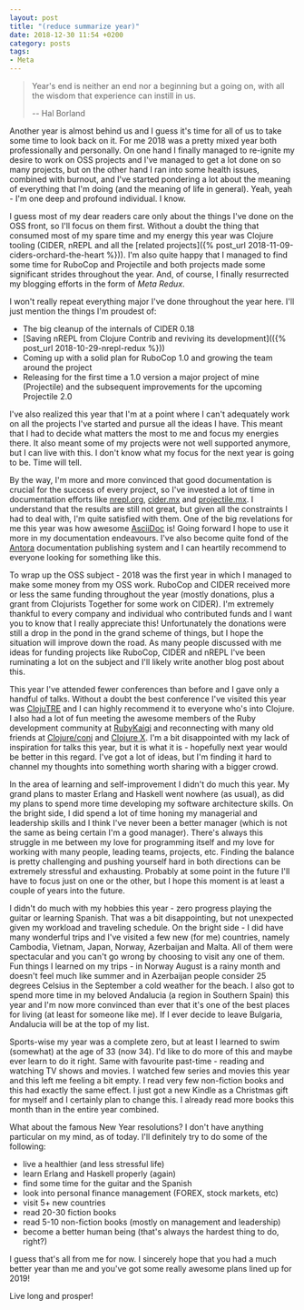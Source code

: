 ```yaml
---
layout: post
title: "(reduce summarize year)"
date: 2018-12-30 11:54 +0200
category: posts
tags:
- Meta
---
```


> Year's end is neither an end nor a beginning but a going on, with
> all the wisdom that experience can instill in us.
>
> -- Hal Borland

Another year is almost behind us and I guess it's time for all of us
to take some time to look back on it. For me 2018 was a pretty mixed
year both professionally and personally.  On one hand I finally
managed to re-ignite my desire to work on OSS projects and I've
managed to get a lot done on so many projects, but on the other hand I
ran into some health issues, combined with burnout, and I've started
pondering a lot about the meaning of everything that I'm doing (and
the meaning of life in general). Yeah, yeah - I'm one deep and
profound individual. I know.

<!--more-->

I guess most of my dear
readers care only about the things I've done on the OSS front, so I'll
focus on them first. Without a doubt the thing that consumed most of
my spare time and my energy this year was Clojure tooling (CIDER,
nREPL and all the [related projects]({% post_url
2018-11-09-ciders-orchard-the-heart %})).  I'm also quite happy that I
managed to find some time for RuboCop and Projectile and both projects
made some significant strides throughout the year. And, of course, I
finally resurrected my blogging efforts in the form of _Meta Redux_.

I won't really repeat everything major I've done throughout the year here. I'll just mention the things
I'm proudest of:

* The big cleanup of the internals of CIDER 0.18
* [Saving nREPL from Clojure Contrib and reviving its development](({% post_url 2018-10-29-nrepl-redux %}))
* Coming up with a solid plan for RuboCop 1.0 and growing the team around the project
* Releasing for the first time a 1.0 version a major project of mine (Projectile) and the subsequent improvements
for the upcoming Projectile 2.0


I've also realized this year that I'm at a point where I can't
adequately work on all the projects I've started and pursue all the
ideas I have. This meant that I had to decide what matters the most to
me and focus my energies there. It also meant some of my projects were
not well supported anymore, but I can live with this.  I don't know
what my focus for the next year is going to be. Time will tell.

By the way, I'm more and more convinced that good documentation is
crucial for the success of every project, so I've invested a lot of
time in documentation efforts like [nrepl.org](https://nrepl.org),
[cider.mx](https://www.cider.mx) and
[projectile.mx](https://www.projectile.mx). I understand that the
results are still not great, but given all the constraints I had to
deal with, I'm quite satisfied with them. One of the big revelations
for me this year was how awesome [AsciiDoc](http://asciidoc.org/) is!
Going forward I hope to use it more in my documentation
endeavours. I've also become quite fond of the
[Antora](https://antora.org/) documentation publishing system and I
can heartily recommend to everyone looking for something like this.

To wrap up the OSS subject - 2018 was the first year in which I
managed to make some money from my OSS work.  RuboCop and CIDER
received more or less the same funding throughout the year (mostly
donations, plus a grant from Clojurists Together for some work on
CIDER). I'm extremely thankful to every company and individual who
contributed funds and I want you to know that I really appreciate
this! Unfortunately the donations were still a drop in the pond in the
grand scheme of things, but I hope the situation will improve down the
road.  As many people discussed with me ideas for funding projects
like RuboCop, CIDER and nREPL I've been ruminating a lot on the
subject and I'll likely write another blog post about this.

This year I've attended fewer conferences than before and I gave only
a handful of talks. Without a doubt the best conference I've visited
this year was [ClojuTRE](https://clojutre.org/2019/) and I can highly
recommend it to everyone who's into Clojure.  I also had a lot of fun
meeting the awesome members of the Ruby development community at
[RubyKaigi](https://rubykaigi.org/2019) and reconnecting with many old friends at
[Clojure/conj](clojure-conj.org) and [Clojure
X](https://skillsmatter.com/conferences/11936-clojure-exchange-2019). I'm a bit disappointed with my lack of
inspiration for talks this year, but it is what it is - hopefully next
year would be better in this regard.  I've got a lot of ideas, but I'm
finding it hard to channel my thoughts into something worth sharing
with a bigger crowd.

In the area of learning and self-improvement I didn't do much this
year. My grand plans to master Erlang and Haskell went nowhere (as
usual), as did my plans to spend more time developing my software
architecture skills. On the bright side, I did spend a lot of time
honing my managerial and leadership skills and I think I've never been
a better manager (which is not the same as being certain I'm a good
manager).  There's always this struggle in me between my love for
programming itself and my love for working with many people,
leading teams, projects, etc. Finding the balance is pretty challenging and
pushing yourself hard in both directions can be extremely stressful
and exhausting. Probably at some point in the future I'll have to
focus just on one or the other, but I hope this moment is at least a
couple of years into the future.

I didn't do much with my hobbies this year - zero progress playing the
guitar or learning Spanish. That was a bit disappointing, but not
unexpected given my workload and traveling schedule. On the bright
side - I did have many wonderful trips and I've visited a few new (for
me) countries, namely Cambodia, Vietnam, Japan, Norway, Azerbaijan and
Malta. All of them were spectacular and you can't go wrong by choosing
to visit any one of them. Fun things I learned on my trips - in Norway
August is a rainy month and doesn't feel much like summer and in
Azerbaijan people consider 25 degrees Celsius in the September a cold
weather for the beach.  I also got to spend more time in my beloved
Andalucia (a region in Southern Spain) this year and I'm now more
convinced than ever that it's one of the best places for living (at
least for someone like me). If I ever decide to leave Bulgaria,
Andalucia will be at the top of my list.

Sports-wise my year was a complete zero, but at least I learned to swim
(somewhat) at the age of 33 (now 34). I'd like to do more of this
and maybe ever learn to do it right. Same with favourite past-time - reading
and watching TV shows and movies. I watched few series and movies this year
and this left me feeling a bit empty. I read very few non-fiction books
and this had exactly the same effect. I just got a new Kindle as a
Christmas gift for myself and I certainly plan to change this. I already
read more books this month than in the entire year combined.

What about the famous New Year resolutions? I don't have anything
particular on my mind, as of today. I'll definitely try to do some of
the following:

* live a healthier (and less stressful life)
* learn Erlang and Haskell properly (again)
* find some time for the guitar and the Spanish
* look into personal finance management (FOREX, stock markets, etc)
* visit 5+ new countries
* read 20-30 fiction books
* read 5-10 non-fiction books (mostly on management and leadership)
* become a better human being (that's always the hardest thing to do, right?)


I guess that's all from me for now. I sincerely hope that you had a much better year than me and you've got some really awesome plans lined up for 2019!

Live long and prosper!
